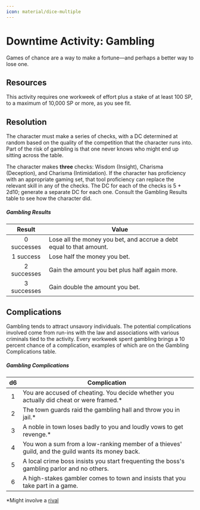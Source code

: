 ```yaml
---
icon: material/dice-multiple
---
```


# Downtime Activity: Gambling

Games of chance are a way to make a fortune—and perhaps a better way to lose one.

## Resources

This activity requires one workweek of effort plus a stake of at least 100 SP, to a maximum of 10,000 SP or more, as you see fit.

## Resolution

The character must make a series of checks, with a DC determined at random based on the quality of the competition that the character runs into. Part of the risk of gambling is that one never knows who might end up sitting across the table.

The character makes **three** checks: Wisdom (Insight), Charisma (Deception), and Charisma (Intimidation). If the character has proficiency with an appropriate gaming set, that tool proficiency can replace the relevant skill in any of the checks. The DC for each of the checks is 5 + 2d10; generate a separate DC for each one. Consult the Gambling Results table to see how the character did.

##### Gambling Results

| Result | Value |
|:-:|---|
| 0 successes | Lose all the money you bet, and accrue a debt equal to that amount. |
| 1 success | Lose half the money you bet.|
| 2 successes | Gain the amount you bet plus half again more.|
| 3 successes | Gain double the amount you bet.|

## Complications

Gambling tends to attract unsavory individuals. The potential complications involved come from run-ins with the law and associations with various criminals tied to the activity. Every workweek spent gambling brings a 10 percent chance of a complication, examples of which are on the Gambling Complications table.

##### Gambling Complications

| d6 | Complication |
|:-:|---|
| 1 | You are accused of cheating. You decide whether you actually did cheat or were framed.* |
| 2 | The town guards raid the gambling hall and throw you in jail.* |
| 3 | A noble in town loses badly to you and loudly vows to get revenge.* |
| 4 | You won a sum from a low-ranking member of a thieves' guild, and the guild wants its money back. |
| 5 | A local crime boss insists you start frequenting the boss's gambling parlor and no others. |
| 6 | A high-stakes gambler comes to town and insists that you take part in a game. |

*Might involve a [rival]

[rival]: index.md#rivals